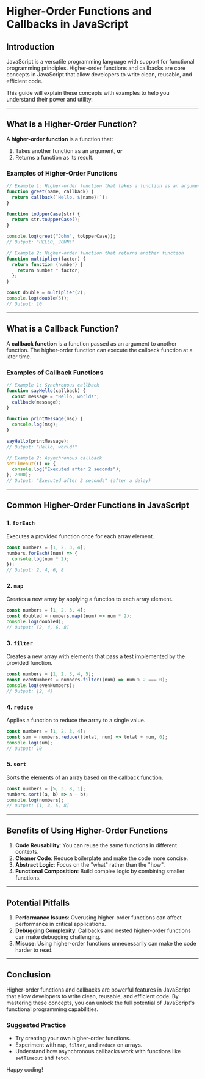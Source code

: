 # Higher-Order Functions and Callbacks in JavaScript

## Introduction
JavaScript is a versatile programming language with support for functional programming principles. Higher-order functions and callbacks are core concepts in JavaScript that allow developers to write clean, reusable, and efficient code. 

This guide will explain these concepts with examples to help you understand their power and utility.

---

## What is a Higher-Order Function?
A **higher-order function** is a function that:
1. Takes another function as an argument, **or**
2. Returns a function as its result.

### Examples of Higher-Order Functions
```javascript
// Example 1: Higher-order function that takes a function as an argument
function greet(name, callback) {
  return callback(`Hello, ${name}!`);
}

function toUpperCase(str) {
  return str.toUpperCase();
}

console.log(greet("John", toUpperCase));
// Output: "HELLO, JOHN!"

// Example 2: Higher-order function that returns another function
function multiplier(factor) {
  return function (number) {
    return number * factor;
  };
}

const double = multiplier(2);
console.log(double(5));
// Output: 10
```

---

## What is a Callback Function?
A **callback function** is a function passed as an argument to another function. The higher-order function can execute the callback function at a later time.

### Examples of Callback Functions
```javascript
// Example 1: Synchronous callback
function sayHello(callback) {
  const message = "Hello, world!";
  callback(message);
}

function printMessage(msg) {
  console.log(msg);
}

sayHello(printMessage);
// Output: "Hello, world!"

// Example 2: Asynchronous callback
setTimeout(() => {
  console.log("Executed after 2 seconds");
}, 2000);
// Output: "Executed after 2 seconds" (after a delay)
```

---

## Common Higher-Order Functions in JavaScript

### 1. `forEach`
Executes a provided function once for each array element.
```javascript
const numbers = [1, 2, 3, 4];
numbers.forEach((num) => {
  console.log(num * 2);
});
// Output: 2, 4, 6, 8
```

### 2. `map`
Creates a new array by applying a function to each array element.
```javascript
const numbers = [1, 2, 3, 4];
const doubled = numbers.map((num) => num * 2);
console.log(doubled);
// Output: [2, 4, 6, 8]
```

### 3. `filter`
Creates a new array with elements that pass a test implemented by the provided function.
```javascript
const numbers = [1, 2, 3, 4, 5];
const evenNumbers = numbers.filter((num) => num % 2 === 0);
console.log(evenNumbers);
// Output: [2, 4]
```

### 4. `reduce`
Applies a function to reduce the array to a single value.
```javascript
const numbers = [1, 2, 3, 4];
const sum = numbers.reduce((total, num) => total + num, 0);
console.log(sum);
// Output: 10
```

### 5. `sort`
Sorts the elements of an array based on the callback function.
```javascript
const numbers = [5, 3, 8, 1];
numbers.sort((a, b) => a - b);
console.log(numbers);
// Output: [1, 3, 5, 8]
```

---

## Benefits of Using Higher-Order Functions
1. **Code Reusability**: You can reuse the same functions in different contexts.
2. **Cleaner Code**: Reduce boilerplate and make the code more concise.
3. **Abstract Logic**: Focus on the "what" rather than the "how".
4. **Functional Composition**: Build complex logic by combining smaller functions.

---

## Potential Pitfalls
1. **Performance Issues**: Overusing higher-order functions can affect performance in critical applications.
2. **Debugging Complexity**: Callbacks and nested higher-order functions can make debugging challenging.
3. **Misuse**: Using higher-order functions unnecessarily can make the code harder to read.

---

## Conclusion
Higher-order functions and callbacks are powerful features in JavaScript that allow developers to write clean, reusable, and efficient code. By mastering these concepts, you can unlock the full potential of JavaScript's functional programming capabilities.

### Suggested Practice
- Try creating your own higher-order functions.
- Experiment with `map`, `filter`, and `reduce` on arrays.
- Understand how asynchronous callbacks work with functions like `setTimeout` and `fetch`.

Happy coding!
